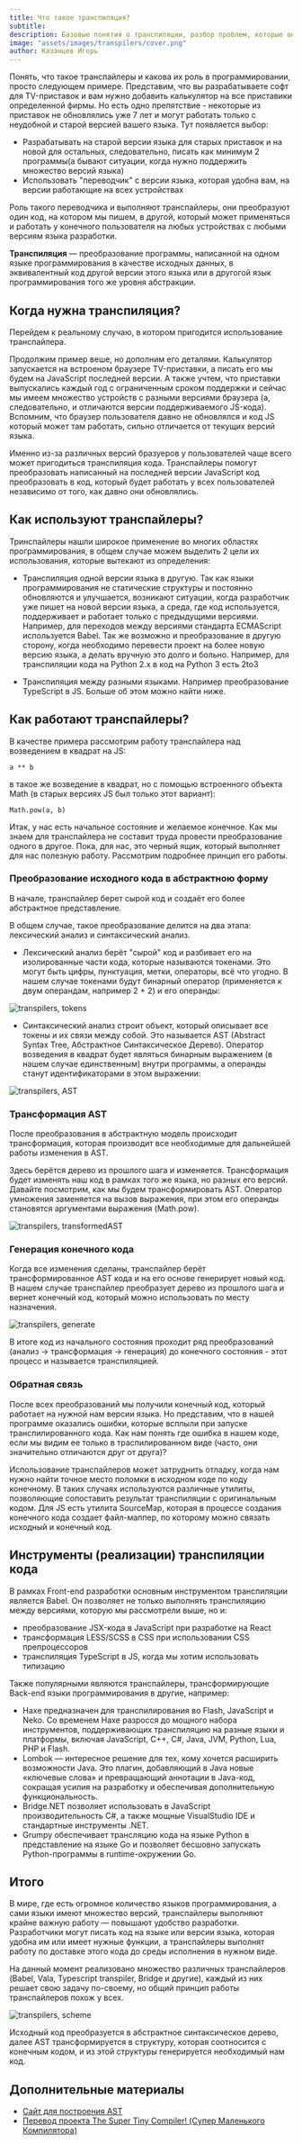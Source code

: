 ```yaml
---
title: Что такое транспиляция?
subtitle:
description: Базовые понятия о транспиляции, разбор проблем, которые она решает и краткий обзор ее реализаций.
image: "assets/images/transpilers/cover.png"
author: Казанцев Игорь
---
```


Понять, что такое транспайлеры и какова их роль в программировании, просто следующем примере. Представим, что вы разрабатываете софт для TV-приставок и вам нужно добавить калькулятор на все приставики определенной фирмы. Но есть одно препятствие - некоторые из приставок не обновлялись уже 7 лет и могут работать только с неудобной и старой версией вашего языка. Тут появляется выбор:

- Разрабатывать на старой версии языка для старых приставок и на новой для остальных, следовательно, писать как минимум 2 программы(а бывают ситуации, когда нужно поддержить множество версий языка)
- Использовать "переводчик" с версии языка, которая удобна вам, на версии работающие на всех устройствах

Роль такого переводчика и выполняют транспайлеры, они преобразуют один код, на котором мы пишем, в другой, который может применяться и работать у конечного пользователя на любых устройствах с любыми версиям языка разработки.

**Транспиляция** — преобразование программы, написанной на одном языке программирования в качестве исходных данных, в эквивалентный код другой версии этого языка или в другогой язык программирования того же уровня абстракции.

## Когда нужна транспиляция?

Перейдем к реальному случаю, в котором пригодится использование транспайлера.

Продолжим пример веше, но дополним его деталями. Калькулятор запускается на встроеном браузере TV-приставки, а писать его мы будем на JavaScript последней версии. А также учтем, что приставки выпускались каждый год с ограниченным сроком поддержки и сейчас мы имеем множество устройств с разными версиями браузера (а, следовательно, и отличаются версии поддерживаемого JS-кода). Вспомним, что браузер пользователя давно не обновлялся и код JS который может там работать, сильно отличается от текущих версий языка.

Именно из-за различных версий бразуеров у пользователей чаще всего может пригодиться транспиляция кода. Транспайлеры помогут преобразовать написанный на последней версии JavaScript код преобразовать в код, который будет работать у всех пользователей независимо от того, как давно они обновлялись.

## Как используют транспайлеры?

Тринспайлеры нашли широкое применение во многих областях программирования, в общем случае можем выделить 2 цели их использования, которые вытекают из определения:

- Транспиляция одной версии языка в другую. Так как языки программирования не статические структуры и постоянно обновляются и улучшается, возникают ситуации, когда разработчик уже пишет на новой версии языка, а среда, где код используется, поддерживает и работает только с предыдущими версиями. Например, для переходов между версиями стандарта ECMAScript используется Babel. Так же возможно и преобразование в другую сторону, когда необходимо перевести проект на более новую версию языка, а делать вручную это долго и больно. Например, для транспиляции кода на Python 2.x в код на Python 3 есть 2to3

- Транспиляция между разными языками. Например преобразование TypeScript в JS. Больше об этом можно найти ниже.

## Как работают транспайлеры?

В качестве примера рассмотрим работу транспайлера над возведением в квадрат на JS:

```
a ** b
```

в такое же возведение в квадрат, но с помощью встроенного объекта Math (в старых версиях JS был только этот вариант):

```
Math.pow(a, b)
```

Итак, у нас есть начальное состояние и желаемое конечное. Как мы знаем для транспайлера не составит труда провести преобразование одного в другое. Пока, для нас, это черный ящик, который выполняет для нас полезную работу. Рассмотрим подробнее принцип его работы.

### Преобразование исходного кода в абстрактною форму

В начале, транспайлер берет сырой код и создаёт его более абстрактное представление.

В общем случае, такое преобразование делится на два этапа: лексический анализ и синтаксический анализ.

- Лексический анализ берёт "сырой" код и разбивает его на изолированные части кода, которые называются токенами. Это могут быть цифры, пунктуация, метки, операторы, всё что угодно. В нашем случае токенами будут бинарный оператор (применяется к двум операндам, например 2 + 2) и его операнды:

![transpilers, tokens](/assets/images/transpilers/tokens.png)

- Синтаксический анализ строит объект, который описывает все токены и их связи между собой. Это называется AST (Abstract Syntax Tree, Абстрактное Синтаксическое Дерево). Оператор возведения в квадрат будет являться бинарным выражением (в нашем случае единственным) внутри программы, а операнды станут идентификаторами в этом выражении:

![transpilers, AST](/assets/images/transpilers/AST.png)

### Трансформация AST

После преобразования в абстрактную модель происходит трансформация, которая производит все необходимые для дальнейшей работы изменения в AST.

Здесь берётся дерево из прошлого шага и изменяется. Трансформация будет изменять наш код в рамках того же языка, но разных его версий. Давайте посмотрим, как мы будем трансформировать AST. Оператор умножения заменяется на вызов выражения, при этом его операнды становятся аргументами выражения (Math.pow).

![transpilers, transformedAST](/assets/images/transpilers/transformed_AST.png)

### Генерация конечного кода

Когда все изменения сделаны, транспайлер берёт трансформированное AST кода и на его основе генерирует новый код. В нашем случае транспайлер преобразует дерево из прошлого шага и вернет конечный код, который можно использовать по месту назначения.

![transpilers, generate](/assets/images/transpilers/generate_result.png)

В итоге код из начального состояния проходит ряд преобразований (анализ -> трансформация -> генерация) до конечного состояния - этот процесс и называется транспиляцией.

### Обратная связь

После всех преобразований мы получили конечный код, который работает на нужной нам версии языка. Но представим, что в нашей программе оказались ошибки, которые всплыли при запуске транспилированного кода. Как нам понять где ошибка в нашем коде, если мы видим ее только в траспилированном виде (часто, они значительно отличаются друг от друга)?

Использование транспайлеров может затруднить отладку, когда нам нужно найти точное место поломки в исходном коде по коду конечному. В таких случаях используются различные утилиты, позволяющие сопоставить результат транспиляции с оригинальным кодом. Для JS есть утилита SourceMap, которая в процессе создания конечного кода создает файл-маппер, по которому можно связать исходный и конечный код.

## Инструменты (реализации) транспиляции кода

В рамках Front-end разработки основным инструментом транспиляции является Babel. Он позволяет не только выполнять транспиляцию между версиями, которую мы рассмотрели выше, но и:

- преобразование JSX-кода в JavaScript при разработке на React
- трансформация LESS/SCSS в CSS при использовании CSS препроцессоров
- транспиляция TypeScript в JS, когда мы хотим использовать типизацию

Также популярными являются транспайлеры, трансформирующие Back-end языки программирования в другие, например:

- Haxe предназначен для транспилирования во Flash, JavaScript и Neko. Со временем Haxe разросся до мощного набора инструментов, поддерживающих транспиляцию на разные языки и платформы, включая JavaScript, C++, C#, Java, JVM, Python, Lua, PHP и Flash.
- Lombok — интересное решение для тех, кому хочется расширить возможности Java. Это плагин, добавляющий в Java новые «ключевые слова» и превращающий аннотации в Java-код, сокращая усилия на разработку и обеспечивая дополнительную функциональность.
- Bridge.NET позволяет использовать в JavaScript производительность C#, а также мощные VisualStudio IDE и стандартные инструменты .NET.
- Grumpy обеспечивает трансляцию кода на языке Python в представление на языке Go и позволяет бесшовно запускать Python-программы в runtime-окружении Go.

## Итого

В мире, где есть огромное количество языков программирования, а сами языки имеют множество версий, транспайлеры выполняют крайне важную работу — повышают удобство разработки. Разработчики могут писать код на языке или версии языка, которая удобна им или имеет нужные функции, а транспайлеры выполнят работу по доставке этого кода до среды исполнения в нужном виде.

На данный момент реализовано множество различных транспайлеров (Babel, Vala, Typescript transpiler, Bridge и другие), каждый из них решает свою задачу по-своему, но общий принцип работы транспайлеров похож у всех.

![transpilers, scheme](/assets/images/transpilers/scheme.png)

Исходный код преобразуется в абстрактное синтаксическое дерево, далее AST трансформируется в структуру, которая соотносится с конечным кодом, и из этой структуры генерируется необходимый нам код.

## Дополнительные материалы

- [Сайт для построения AST](https://astexplorer.net/)
- [Перевод проекта The Super Tiny Compiler! (Супер Маленького Компилятора)](https://github.com/VladReshet/the-super-tiny-compiler-rus)
